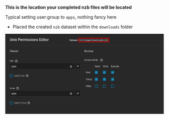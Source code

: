 **This is the location your completed nzb files will be located**

Typical setting user:group to `apps`, nothing fancy here

- Placed the created `nzb` dataset within the `downloads` folder

![!Dataset: Tube](images/dataset.png)

<br />